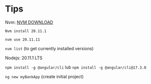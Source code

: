 # Tips

Nvm: [NVM DOWNLOAD](https://github.com/coreybutler/nvm-windows/releases)

`Nvm install 20.11.1`

`nvm use 20.11.11`

`nvm list` (to get currently installed versions)

Nodejs: 20.11.1 LTS

`npm install -g @angular/cli`
lub
`npm install -g @angular/cli@17.3.0`

`ng new myBankApp` (create initial project)
